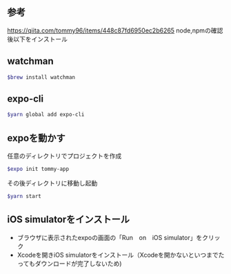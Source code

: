 ## 参考
https://qiita.com/tommy96/items/448c87fd6950ec2b6265
node,npmの確認後以下をインストール

## watchman
```sh
$brew install watchman
```

## expo-cli
```sh
$yarn global add expo-cli
```

## expoを動かす
任意のディレクトリでプロジェクトを作成
```sh
$expo init tommy-app
```
その後ディレクトリに移動し起動
```sh
$yarn start
```

## iOS simulatorをインストール
- ブラウザに表示されたexpoの画面の「Run　on　iOS simulator」をクリック
- Xcodeを開きiOS simulatorをインストール（Xcodeを開かないといつまでたってもダウンロードが完了しないため)

